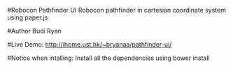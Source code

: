 #Robocon Pathfinder UI
Robocon pathfinder in cartesian coordinate system using paper.js

#Author
Budi Ryan

#Live Demo:
http://ihome.ust.hk/~bryanaa/pathfinder-ui/

#Notice when intalling:
Install all the dependencies using bower install
